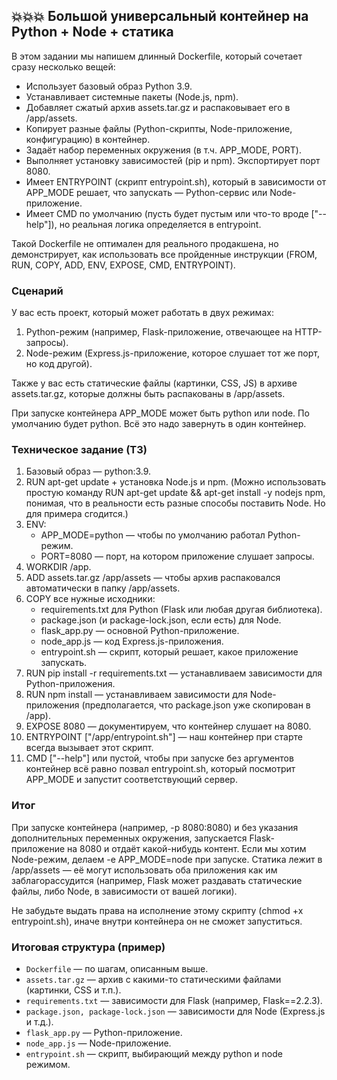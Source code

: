 ## 💥💥💥 Большой универсальный контейнер на Python + Node + статика

В этом задании мы напишем длинный Dockerfile, который сочетает сразу несколько вещей:

- Использует базовый образ Python 3.9.
- Устанавливает системные пакеты (Node.js, npm).
- Добавляет сжатый архив assets.tar.gz и распаковывает его в /app/assets.
- Копирует разные файлы (Python-скрипты, Node-приложение, конфигурацию) в контейнер.
- Задаёт набор переменных окружения (в т.ч. APP_MODE, PORT).
- Выполняет установку зависимостей (pip и npm).
Экспортирует порт 8080.
- Имеет ENTRYPOINT (скрипт entrypoint.sh), который в зависимости от APP_MODE решает, что запускать — Python-сервис или Node-приложение.
- Имеет CMD по умолчанию (пусть будет пустым или что-то вроде ["--help"]), но реальная логика определяется в entrypoint.

Такой Dockerfile не оптимален для реального продакшена, но демонстрирует, как использовать все пройденные инструкции (FROM, RUN, COPY, ADD, ENV, EXPOSE, CMD, ENTRYPOINT).

### Сценарий
У вас есть проект, который может работать в двух режимах:

1. Python-режим (например, Flask-приложение, отвечающее на HTTP-запросы).
2. Node-режим (Express.js-приложение, которое слушает тот же порт, но код другой).

Также у вас есть статические файлы (картинки, CSS, JS) в архиве assets.tar.gz, которые должны быть распакованы в /app/assets.

При запуске контейнера APP_MODE может быть python или node. По умолчанию будет python. Всё это надо завернуть в один контейнер.

### Техническое задание (ТЗ)

1. Базовый образ — python:3.9.
2. RUN apt-get update + установка Node.js и npm.
(Можно использовать простую команду RUN apt-get update && apt-get install -y nodejs npm, понимая, что в реальности есть разные способы поставить Node. Но для примера сгодится.)
3. ENV:
    - APP_MODE=python — чтобы по умолчанию работал Python-режим.
    - PORT=8080 — порт, на котором приложение слушает запросы.
4. WORKDIR /app.
5. ADD assets.tar.gz /app/assets — чтобы архив распаковался автоматически в папку /app/assets.
6. COPY все нужные исходники:
    - requirements.txt для Python (Flask или любая другая библиотека).
    - package.json (и package-lock.json, если есть) для Node.
    - flask_app.py — основной Python-приложение.
    - node_app.js — код Express.js-приложения.
    - entrypoint.sh — скрипт, который решает, какое приложение запускать.
7. RUN pip install -r requirements.txt — устанавливаем зависимости для Python-приложения.
8. RUN npm install — устанавливаем зависимости для Node-приложения (предполагается, что package.json уже скопирован в /app).
9. EXPOSE 8080 — документируем, что контейнер слушает на 8080.
10. ENTRYPOINT ["/app/entrypoint.sh"] — наш контейнер при старте всегда вызывает этот скрипт.
11. CMD ["--help"] или пустой, чтобы при запуске без аргументов контейнер всё равно позвал entrypoint.sh, который посмотрит APP_MODE и запустит соответствующий сервер.
### Итог 

При запуске контейнера (например, -p 8080:8080) и без указания дополнительных переменных окружения, запускается Flask-приложение на 8080 и отдаёт какой-нибудь контент. Если мы хотим Node-режим, делаем -e APP_MODE=node при запуске. Статика лежит в /app/assets — её могут использовать оба приложения как им заблагорассудится (например, Flask может раздавать статические файлы, либо Node, в зависимости от вашей логики).

Не забудьте выдать права на исполнение этому скрипту (chmod +x entrypoint.sh), иначе внутри контейнера он не сможет запуститься.

### Итоговая структура (пример)

- `Dockerfile` — по шагам, описанным выше.
- `assets.tar.gz` — архив с какими-то статическими файлами (картинки, CSS и т.п.).
- `requirements.txt` — зависимости для Flask (например, Flask==2.2.3).
- `package.json, package-lock.json` — зависимости для Node (Express.js и т.д.).
- `flask_app.py` — Python-приложение.
- `node_app.js` — Node-приложение.
- `entrypoint.sh` — скрипт, выбирающий между python и node режимом.